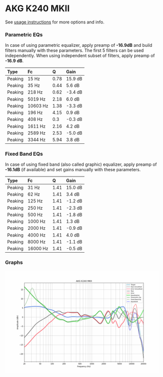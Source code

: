 # AKG K240 MKII
See [usage instructions](https://github.com/jaakkopasanen/AutoEq#usage) for more options and info.

### Parametric EQs
In case of using parametric equalizer, apply preamp of **-16.9dB** and build filters manually
with these parameters. The first 5 filters can be used independently.
When using independent subset of filters, apply preamp of **-16.9 dB**.

| Type    | Fc       |    Q | Gain    |
|:--------|:---------|:-----|:--------|
| Peaking | 15 Hz    | 0.78 | 15.9 dB |
| Peaking | 35 Hz    | 0.44 | 5.6 dB  |
| Peaking | 218 Hz   | 0.62 | -3.4 dB |
| Peaking | 5019 Hz  | 2.18 | 6.0 dB  |
| Peaking | 10603 Hz | 1.38 | -3.3 dB |
| Peaking | 196 Hz   | 4.15 | 0.9 dB  |
| Peaking | 408 Hz   | 0.3  | -0.3 dB |
| Peaking | 1611 Hz  | 2.16 | 4.2 dB  |
| Peaking | 2589 Hz  | 2.53 | -5.0 dB |
| Peaking | 3344 Hz  | 5.94 | 3.8 dB  |

### Fixed Band EQs
In case of using fixed band (also called graphic) equalizer, apply preamp of **-16.1dB**
(if available) and set gains manually with these parameters.

| Type    | Fc       |    Q | Gain    |
|:--------|:---------|:-----|:--------|
| Peaking | 31 Hz    | 1.41 | 15.0 dB |
| Peaking | 62 Hz    | 1.41 | 3.4 dB  |
| Peaking | 125 Hz   | 1.41 | -1.2 dB |
| Peaking | 250 Hz   | 1.41 | -2.3 dB |
| Peaking | 500 Hz   | 1.41 | -1.8 dB |
| Peaking | 1000 Hz  | 1.41 | 1.3 dB  |
| Peaking | 2000 Hz  | 1.41 | -0.9 dB |
| Peaking | 4000 Hz  | 1.41 | 4.0 dB  |
| Peaking | 8000 Hz  | 1.41 | -1.1 dB |
| Peaking | 16000 Hz | 1.41 | -0.5 dB |

### Graphs
![](./AKG%20K240%20MKII.png)
